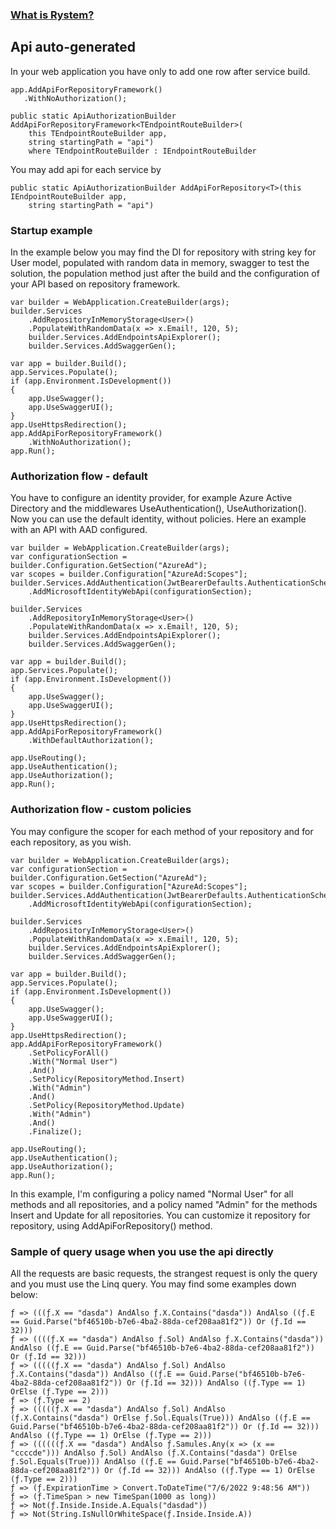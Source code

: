 ﻿### [What is Rystem?](https://github.com/KeyserDSoze/RystemV3)

## Api auto-generated
In your web application you have only to add one row after service build.

    app.AddApiForRepositoryFramework()
       .WithNoAuthorization();

    public static ApiAuthorizationBuilder AddApiForRepositoryFramework<TEndpointRouteBuilder>(
        this TEndpointRouteBuilder app,
        string startingPath = "api")
        where TEndpointRouteBuilder : IEndpointRouteBuilder
    
You may add api for each service by

    public static ApiAuthorizationBuilder AddApiForRepository<T>(this IEndpointRouteBuilder app,
        string startingPath = "api")

### Startup example
In the example below you may find the DI for repository with string key for User model, populated with random data in memory, swagger to test the solution, the population method just after the build and the configuration of your API based on repository framework.

    var builder = WebApplication.CreateBuilder(args);
    builder.Services
        .AddRepositoryInMemoryStorage<User>()
        .PopulateWithRandomData(x => x.Email!, 120, 5);
        builder.Services.AddEndpointsApiExplorer();
        builder.Services.AddSwaggerGen();
    
    var app = builder.Build();
    app.Services.Populate();
    if (app.Environment.IsDevelopment())
    {
        app.UseSwagger();
        app.UseSwaggerUI();
    }
    app.UseHttpsRedirection();
    app.AddApiForRepositoryFramework()
        .WithNoAuthorization();
    app.Run();

### Authorization flow - default
You have to configure an identity provider, for example Azure Active Directory and the middlewares UseAuthentication(), UseAuthorization().
Now you can use the default identity, without policies. Here an example with an API with AAD configured.

    var builder = WebApplication.CreateBuilder(args);
    var configurationSection = builder.Configuration.GetSection("AzureAd");
    var scopes = builder.Configuration["AzureAd:Scopes"];
    builder.Services.AddAuthentication(JwtBearerDefaults.AuthenticationScheme)
        .AddMicrosoftIdentityWebApi(configurationSection);

    builder.Services
        .AddRepositoryInMemoryStorage<User>()
        .PopulateWithRandomData(x => x.Email!, 120, 5);
        builder.Services.AddEndpointsApiExplorer();
        builder.Services.AddSwaggerGen();
    
    var app = builder.Build();
    app.Services.Populate();
    if (app.Environment.IsDevelopment())
    {
        app.UseSwagger();
        app.UseSwaggerUI();
    }
    app.UseHttpsRedirection();
    app.AddApiForRepositoryFramework()
        .WithDefaultAuthorization();

    app.UseRouting();
    app.UseAuthentication();
    app.UseAuthorization();
    app.Run();

### Authorization flow - custom policies
You may configure the scoper for each method of your repository and for each repository, as you wish.

    var builder = WebApplication.CreateBuilder(args);
    var configurationSection = builder.Configuration.GetSection("AzureAd");
    var scopes = builder.Configuration["AzureAd:Scopes"];
    builder.Services.AddAuthentication(JwtBearerDefaults.AuthenticationScheme)
        .AddMicrosoftIdentityWebApi(configurationSection);

    builder.Services
        .AddRepositoryInMemoryStorage<User>()
        .PopulateWithRandomData(x => x.Email!, 120, 5);
        builder.Services.AddEndpointsApiExplorer();
        builder.Services.AddSwaggerGen();
    
    var app = builder.Build();
    app.Services.Populate();
    if (app.Environment.IsDevelopment())
    {
        app.UseSwagger();
        app.UseSwaggerUI();
    }
    app.UseHttpsRedirection();
    app.AddApiForRepositoryFramework()
        .SetPolicyForAll()
        .With("Normal User")
        .And()
        .SetPolicy(RepositoryMethod.Insert)
        .With("Admin")
        .And()
        .SetPolicy(RepositoryMethod.Update)
        .With("Admin")
        .And()
        .Finalize();

    app.UseRouting();
    app.UseAuthentication();
    app.UseAuthorization();
    app.Run();

In this example, I'm configuring a policy named "Normal User" for all methods and all repositories, and a policy named "Admin" for the methods Insert and Update for all repositories.
You can customize it repository for repository, using AddApiForRepository<T>() method.

### Sample of query usage when you use the api directly
All the requests are basic requests, the strangest request is only the query and you must use the Linq query.
You may find some examples down below:

    ƒ => (((ƒ.X == "dasda") AndAlso ƒ.X.Contains("dasda")) AndAlso ((ƒ.E == Guid.Parse("bf46510b-b7e6-4ba2-88da-cef208aa81f2")) Or (ƒ.Id == 32)))
    ƒ => ((((ƒ.X == "dasda") AndAlso ƒ.Sol) AndAlso ƒ.X.Contains("dasda")) AndAlso ((ƒ.E == Guid.Parse("bf46510b-b7e6-4ba2-88da-cef208aa81f2")) Or (ƒ.Id == 32)))
    ƒ => (((((ƒ.X == "dasda") AndAlso ƒ.Sol) AndAlso ƒ.X.Contains("dasda")) AndAlso ((ƒ.E == Guid.Parse("bf46510b-b7e6-4ba2-88da-cef208aa81f2")) Or (ƒ.Id == 32))) AndAlso ((ƒ.Type == 1) OrElse (ƒ.Type == 2)))
    ƒ => (ƒ.Type == 2)
    ƒ => (((((ƒ.X == "dasda") AndAlso ƒ.Sol) AndAlso (ƒ.X.Contains("dasda") OrElse ƒ.Sol.Equals(True))) AndAlso ((ƒ.E == Guid.Parse("bf46510b-b7e6-4ba2-88da-cef208aa81f2")) Or (ƒ.Id == 32))) AndAlso ((ƒ.Type == 1) OrElse (ƒ.Type == 2)))
    ƒ => ((((((ƒ.X == "dasda") AndAlso ƒ.Samules.Any(x => (x == "ccccde"))) AndAlso ƒ.Sol) AndAlso (ƒ.X.Contains("dasda") OrElse ƒ.Sol.Equals(True))) AndAlso ((ƒ.E == Guid.Parse("bf46510b-b7e6-4ba2-88da-cef208aa81f2")) Or (ƒ.Id == 32))) AndAlso ((ƒ.Type == 1) OrElse (ƒ.Type == 2)))
    ƒ => (ƒ.ExpirationTime > Convert.ToDateTime("7/6/2022 9:48:56 AM"))
    ƒ => (ƒ.TimeSpan > new TimeSpan(1000 as long))
    ƒ => Not(ƒ.Inside.Inside.A.Equals("dasdad"))
    ƒ => Not(String.IsNullOrWhiteSpace(ƒ.Inside.Inside.A))